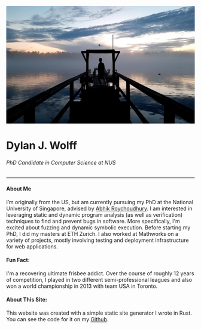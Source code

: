 
![](images/dock.jpg "Dylan standing on a dock")
# Dylan J. Wolff  
###### *PhD Candidate in Computer Science at NUS*
-----
#### About Me

I’m originally from the US, but am currently pursuing my PhD at the National University of Singapore, advised by [Abhik Roychoudhury](https://abhikrc.com/). 
I am interested in leveraging static and dynamic program analysis (as well as verification) techniques to find and prevent bugs in software. 
More specifically, I'm excited about fuzzing and dynamic symbolic execution.
Before starting my PhD, I did my masters at ETH Zurich.
I also worked at  Mathworks on a variety of projects, mostly involving testing and deployment  infrastructure for web applications.

#### Fun Fact:
I'm a recovering ultimate frisbee addict. 
Over the course of roughly 12 years of competition, I played in two different  semi-professional leagues and also won a world championship in 2013 with team USA in Toronto.

#### About This Site:
This website was created with a simple static site generator I wrote in Rust.
You can see the code for it on my [Github](https://github.com/dylanjwolff/rusty-ssg).
